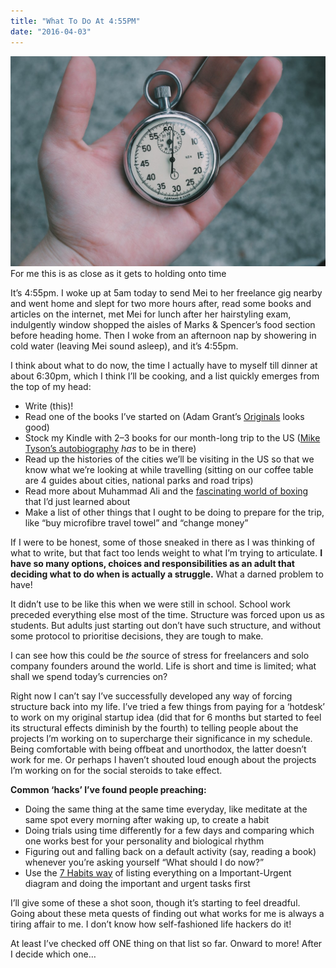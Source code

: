 ```yaml
---
title: "What To Do At 4:55PM"
date: "2016-04-03"
---
```


![For me this is as close as it gets to holding onto time](images/time-1024x683.jpeg) For me this is as close as it gets to holding onto time

It’s 4:55pm. I woke up at 5am today to send Mei to her freelance gig nearby and went home and slept for two more hours after, read some books and articles on the internet, met Mei for lunch after her hairstyling exam, indulgently window shopped the aisles of Marks & Spencer’s food section before heading home. Then I woke from an afternoon nap by showering in cold water (leaving Mei sound asleep), and it’s 4:55pm.

I think about what to do now, the time I actually have to myself till dinner at about 6:30pm, which I think I’ll be cooking, and a list quickly emerges from the top of my head:

- Write (this)!
- Read one of the books I’ve started on (Adam Grant’s [Originals](http://www.amazon.com/Originals-How-Non-Conformists-Move-World/product-reviews/0525429565/ref=cm_cr_dp_qt_see_all_top?ie=UTF8&showViewpoints=1&sortBy=helpful) looks good)
- Stock my Kindle with 2–3 books for our month-long trip to the US ([Mike Tyson’s autobiography](http://www.amazon.com/Undisputed-Truth-Autobiography-Mike-Tyson/product-reviews/0007502532/ref=cm_cr_dp_qt_see_all_top?ie=UTF8&showViewpoints=1&sortBy=helpful) _has_ to be in there)
- Read up the histories of the cities we’ll be visiting in the US so that we know what we’re looking at while travelling (sitting on our coffee table are 4 guides about cities, national parks and road trips)
- Read more about Muhammad Ali and the [fascinating world of boxing](/2016-03-26-boxing-interesting-to-me/) that I’d just learned about
- Make a list of other things that I ought to be doing to prepare for the trip, like “buy microfibre travel towel” and “change money”

If I were to be honest, some of those sneaked in there as I was thinking of what to write, but that fact too lends weight to what I’m trying to articulate. **I have so many options, choices and responsibilities as an adult that deciding what to do when is actually a struggle.** What a darned problem to have!

It didn’t use to be like this when we were still in school. School work preceded everything else most of the time. Structure was forced upon us as students. But adults just starting out don’t have such structure, and without some protocol to prioritise decisions, they are tough to make.

I can see how this could be _the_ source of stress for freelancers and solo company founders around the world. Life is short and time is limited; what shall we spend today’s currencies on?

Right now I can’t say I’ve successfully developed any way of forcing structure back into my life. I’ve tried a few things from paying for a ‘hotdesk’ to work on my original startup idea (did that for 6 months but started to feel its structural effects diminish by the fourth) to telling people about the projects I’m working on to supercharge their significance in my schedule. Being comfortable with being offbeat and unorthodox, the latter doesn’t work for me. Or perhaps I haven’t shouted loud enough about the projects I’m working on for the social steroids to take effect.

**Common ‘hacks’ I’ve found people preaching:**

- Doing the same thing at the same time everyday, like meditate at the same spot every morning after waking up, to create a habit
- Doing trials using time differently for a few days and comparing which one works best for your personality and biological rhythm
- Figuring out and falling back on a default activity (say, reading a book) whenever you’re asking yourself “What should I do now?”
- Use the [7 Habits way](http://www.amazon.com/The-Habits-Highly-Effective-People/product-reviews/0743269519/ref=cm_cr_dp_qt_see_all_top?ie=UTF8&showViewpoints=1&sortBy=helpful) of listing everything on a Important-Urgent diagram and doing the important and urgent tasks first

I’ll give some of these a shot soon, though it’s starting to feel dreadful. Going about these meta quests of finding out what works for me is always a tiring affair to me. I don’t know how self-fashioned life hackers do it!

At least I’ve checked off ONE thing on that list so far. Onward to more! After I decide which one…
